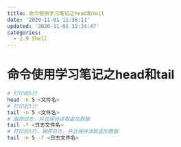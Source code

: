 ```yaml
---
title: 命令使用学习笔记之head和tail
date: '2020-11-01 11:36:11'
updated: '2020-11-01 12:24:47'
categories:
  - 2.9 Shell
---
```

# 命令使用学习笔记之head和tail

```sh
# 打印前5行
head -n 5 <文件名>
# 打印后5行
tail -n 5 <文件名>
# 跟踪日志，并且保持读取追加数据
tail -f <日志文件名>
# 打印后5行，跟踪日志，并且保持读取追加数据
tail -n 5 -f <日志文件名>
```
